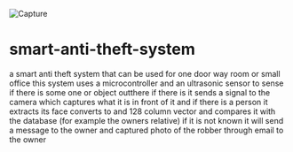 ![Capture](https://user-images.githubusercontent.com/59432306/133130171-b37387f5-cbaa-443b-bd9e-e7460293203a.PNG)
# smart-anti-theft-system
a smart anti theft system that can be used for one door way room or small office
this system uses a microcontroller and an ultrasonic sensor to sense if there is some one or object outthere
if there is it sends a signal to the camera which captures what it is in front of it and if there is a person it extracts
its face converts to and 128 column vector and  compares it with the database (for example the owners relative) if it is not
known it will send a message to the owner and captured photo of the robber through email to the owner
